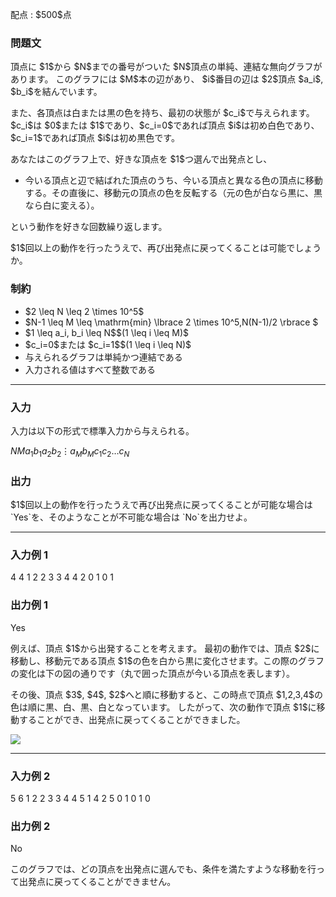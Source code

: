 
<div>

<span>

<span>

<p>
配点 : $500$点
</p>

<div>

<section>

### **問題文**

<p>
頂点に $1$から $N$までの番号がついた $N$頂点の単純、連結な無向グラフがあります。
このグラフには $M$本の辺があり、 $i$番目の辺は $2$頂点 $a_i$, $b_i$を結んでいます。
</p>

<p>
また、各頂点は白または黒の色を持ち、最初の状態が $c_i$で与えられます。
$c_i$は $0$または $1$であり、$c_i=0$であれば頂点 $i$は初め白色であり、$c_i=1$であれば頂点 $i$は初め黒色です。
</p>

<p>
あなたはこのグラフ上で、好きな頂点を $1$つ選んで出発点とし、
</p>

<ul>

<li>
今いる頂点と辺で結ばれた頂点のうち、今いる頂点と異なる色の頂点に移動する。その直後に、移動元の頂点の色を反転する（元の色が白なら黒に、黒なら白に変える）。
</li>

</ul>

<p>
という動作を好きな回数繰り返します。
</p>

<p>
$1$回以上の動作を行ったうえで、再び出発点に戻ってくることは可能でしょうか。
</p>

</section>

</div>

<div>

<section>

### **制約**

<ul>

<li>
$2 \leq N \leq 2 \times 10^5$
</li>

<li>
$N-1 \leq M \leq \mathrm{min} \lbrace 2 \times 10^5,N(N-1)/2 \rbrace $
</li>

<li>
$1 \leq a_i, b_i \leq N$$(1 \leq i \leq M)$
</li>

<li>
$c_i=0$または $c_i=1$$(1 \leq i \leq N)$
</li>

<li>
与えられるグラフは単純かつ連結である
</li>

<li>
入力される値はすべて整数である
</li>

</ul>

</section>

</div>

---

<div>

<div>

<section>

### **入力**

<p>
入力は以下の形式で標準入力から与えられる。
</p>

<div>

$N$$M$$a_1$$b_1$$a_2$$b_2$$\vdots$$a_M$$b_M$$c_1$$c_2$$\ldots$$c_N$
</div>

</section>

</div>

<div>

<section>

### **出力**

<p>
$1$回以上の動作を行ったうえで再び出発点に戻ってくることが可能な場合は `Yes`を、そのようなことが不可能な場合は `No`を出力せよ。
</p>

</section>

</div>

</div>

---

<div>

<section>

### **入力例 1**

<div>

4 4
1 2
2 3
3 4
4 2
0 1 0 1

</div>

</section>

</div>

<div>

<section>

### **出力例 1**

<div>

Yes

</div>

<p>
例えば、頂点 $1$から出発することを考えます。
最初の動作では、頂点 $2$に移動し、移動元である頂点 $1$の色を白から黒に変化させます。この際のグラフの変化は下の図の通りです（丸で囲った頂点が今いる頂点を表します）。
</p>

<p>
その後、頂点 $3$, $4$, $2$へと順に移動すると、この時点で頂点 $1,2,3,4$の色は順に黒、白、黒、白となっています。
したがって、次の動作で頂点 $1$に移動することができ、出発点に戻ってくることができました。
</p>

<p>

<img src="https://img.atcoder.jp/arc164/69700c7a0d96daa9c93ad01b89530e53.png">

</img>

</p>

</section>

</div>

---

<div>

<section>

### **入力例 2**

<div>

5 6
1 2
2 3
3 4
4 5
1 4
2 5
0 1 0 1 0

</div>

</section>

</div>

<div>

<section>

### **出力例 2**

<div>

No

</div>

<p>
このグラフでは、どの頂点を出発点に選んでも、条件を満たすような移動を行って出発点に戻ってくることができません。
</p>

</section>

</div>

</span>

</span>

</div>
